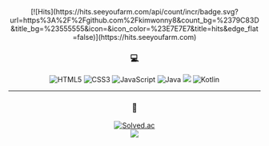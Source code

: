  <div align=center>
[![Hits](https://hits.seeyoufarm.com/api/count/incr/badge.svg?url=https%3A%2F%2Fgithub.com%2Fkimwonny8&count_bg=%2379C83D&title_bg=%23555555&icon=&icon_color=%23E7E7E7&title=hits&edge_flat=false)](https://hits.seeyoufarm.com)
 
### :computer:
![HTML5](https://img.shields.io/badge/html5-%23E34F26.svg?style=flat-square&logo=html5&logoColor=white)
![CSS3](https://img.shields.io/badge/css3-%231572B6.svg?style=flat-square&logo=css3&logoColor=white)
![JavaScript](https://img.shields.io/badge/javascript-F7DF1E.svg?style=flat-square&logo=javascript&logoColor=black)
![Java](https://img.shields.io/badge/java-%23ED8B00.svg?style=flat-square&logo=java&logoColor=white)
<img src="https://img.shields.io/badge/vue.js-4FC08D?style=flat-square&logo=vue.js&logoColor=white">
![Kotlin](https://img.shields.io/badge/kotlin-%230095D5.svg?style=flat-square&logo=kotlin&logoColor=white)

------------
### 🐣

[![Solved.ac](http://mazassumnida.wtf/api/v2/generate_badge?boj=good3234)](https://solved.ac/good3234)<br>
<img src="http://mazandi.herokuapp.com/api?handle=good3234&theme=warm"/>
</div>
<!--
**kimwonny8/kimwonny8** is a ✨ _special_ ✨ repository because its `README.md` (this file) appears on your GitHub profile.

Here are some ideas to get you started:


- 🔭 I’m currently working on ...
- 🌱 I’m currently learning ...
- 👯 I’m looking to collaborate on ...
- 🤔 I’m looking for help with ...
- 💬 Ask me about ...
- 📫 How to reach me: ...
- 😄 Pronouns: ...
- ⚡ Fun fact: ...
-->
